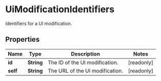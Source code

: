 

# UiModificationIdentifiers

Identifiers for a UI modification.

## Properties

| Name | Type | Description | Notes |
|------------ | ------------- | ------------- | -------------|
|**id** | **String** | The ID of the UI modification. |  [readonly] |
|**self** | **String** | The URL of the UI modification. |  [readonly] |




